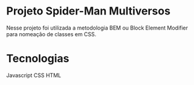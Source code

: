 # Projeto Spider-Man Multiversos
Nesse projeto foi utilizada a metodologia BEM ou Block Element Modifier para nomeação de classes em CSS.

# Tecnologias
Javascript
CSS
HTML

